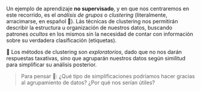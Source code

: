 Un ejemplo de aprendizaje **no supervisado**, y en que nos centraremos en este recorrido, es el _análisis de grupos_ o _clustering_ (literalmente, arracimarse, en español 🍇). Lás técnicas de clustering nos permitirán describir la estructura u organización de nuestros datos, buscando patrones _ocultos_ en los mismos sin la necesidad de contar con información sobre su verdadera clasificación (etiquetas). 

:mag_right: Los métodos de clustering son _exploratorios_, dado que no nos darán respuestas taxativas, sino que agruparán nuestros datos según similitud para simplificar su análisis posterior. 

> Para pensar 🤔: ¿Qué tipo de simplificaciones podríamos hacer gracias al agrupamiento de datos? ¿Por qué nos serían útiles?
